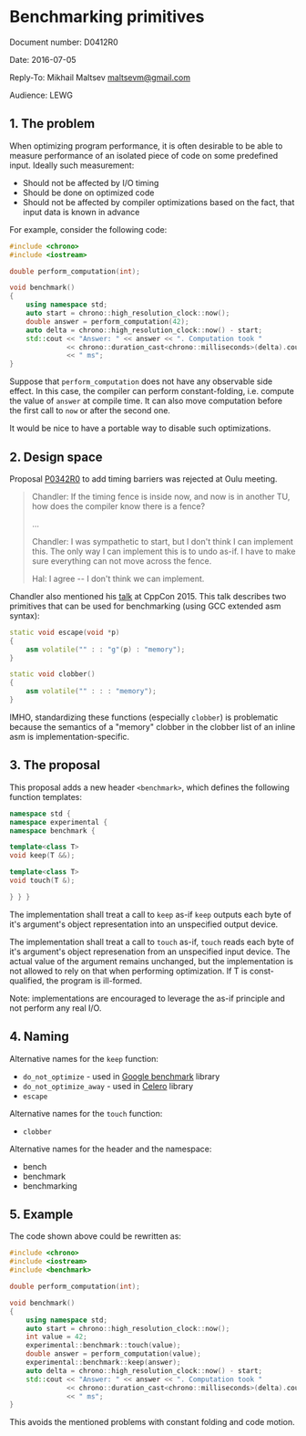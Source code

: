 # Benchmarking primitives

Document number: D0412R0

Date: 2016-07-05

Reply-To: Mikhail Maltsev <maltsevm@gmail.com>

Audience: LEWG

## 1. The problem

When optimizing program performance, it is often desirable to be able to measure
performance of an isolated piece of code on some predefined input. Ideally such
measurement:

* Should not be affected by I/O timing
* Should be done on optimized code
* Should not be affected by compiler optimizations based on the fact, that input
  data is known in advance

For example, consider the following code:

```C++
#include <chrono>
#include <iostream>

double perform_computation(int);

void benchmark()
{
    using namespace std;
    auto start = chrono::high_resolution_clock::now();
    double answer = perform_computation(42);
    auto delta = chrono::high_resolution_clock::now() - start;
    std::cout << "Answer: " << answer << ". Computation took "
              << chrono::duration_cast<chrono::milliseconds>(delta).count()
              << " ms";
}
```

Suppose that `perform_computation` does not have any observable side effect. In
this case, the compiler can perform constant-folding, i.e. compute the value
of `answer` at compile time. It can also move computation before the first
call to `now` or after the second one.

It would be nice to have a portable way to disable such optimizations.

## 2. Design space

Proposal [P0342R0](http://www.open-std.org/jtc1/sc22/wg21/docs/papers/2016/p0342r0.html)
to add timing barriers was rejected at Oulu meeting.

> Chandler: If the timing fence is inside now, and now is in another TU, how does
> the compiler know there is a fence?
>
> ...
>
> Chandler: I was sympathetic to start, but I don't think I can implement this.
> The only way I can implement this is to undo as-if. I have to make sure
> everything can not move across the fence.
>
> Hal: I agree -- I don't think we can implement.

Chandler also mentioned his [talk](https://www.youtube.com/watch?v=nXaxk27zwlk)
at CppCon 2015. This talk describes two primitives that can be used for
benchmarking (using GCC extended asm syntax):

```C++
static void escape(void *p)
{
    asm volatile("" : : "g"(p) : "memory");
}

static void clobber()
{
    asm volatile("" : : : "memory");
}
```

IMHO, standardizing these functions (especially `clobber`) is problematic
because the semantics of a "memory" clobber in the clobber list of an inline asm
is implementation-specific.

## 3. The proposal

This proposal adds a new header `<benchmark>`, which defines the following
function templates:

```C++
namespace std {
namespace experimental {
namespace benchmark {

template<class T>
void keep(T &&);

template<class T>
void touch(T &);

} } }
```

The implementation shall treat a call to `keep` as-if `keep` outputs each
byte of it's argument's object representation into an unspecified output
device.

The implementation shall treat a call to `touch` as-if, `touch` reads
each byte of it's argument's object represenation from an unspecified input
device. The actual value of the argument remains unchanged, but the
implementation is not allowed to rely on that when performing optimization. If
T is const-qualified, the program is ill-formed.

Note: implementations are encouraged to leverage the as-if principle and not
perform any real I/O.

## 4. Naming

Alternative names for the `keep` function:
* `do_not_optimize` - used in [Google benchmark](https://github.com/google/benchmark)
library
* `do_not_optimize_away` - used in [Celero](https://github.com/DigitalInBlue/Celero)
library
* `escape`

Alternative names for the `touch` function:
* `clobber`

Alternative names for the header and the namespace:
* bench
* benchmark
* benchmarking

## 5. Example

The code shown above could be rewritten as:

```C++
#include <chrono>
#include <iostream>
#include <benchmark>

double perform_computation(int);

void benchmark()
{
    using namespace std;
    auto start = chrono::high_resolution_clock::now();
    int value = 42;
    experimental::benchmark::touch(value);
    double answer = perform_computation(value);
    experimental::benchmark::keep(answer);
    auto delta = chrono::high_resolution_clock::now() - start;
    std::cout << "Answer: " << answer << ". Computation took "
              << chrono::duration_cast<chrono::milliseconds>(delta).count()
              << " ms";
}
```

This avoids the mentioned problems with constant folding and code motion.
